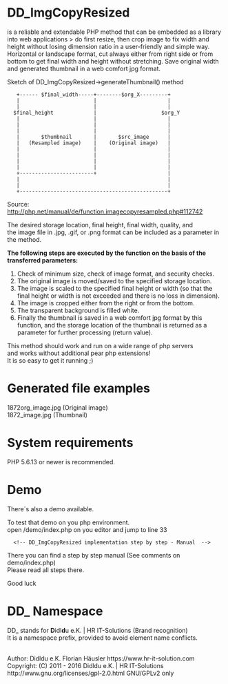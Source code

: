 # DD_ImgCopyResized
is a reliable and extendable PHP method that can be embedded as a library into web applications >
do first resize, then crop image to fix width and height without losing dimension ratio in a user-friendly and simple way.
Horizontal or landscape format, cut always either from right side or from bottom to get final width and height without stretching.
Save original width and generated thumbnail in a web comfort jpg format.

Sketch of DD_ImgCopyResized->generateThumbnail() method

       +------ $final_width-----+--------$org_X---------+
       |                        |                       |
       |                        |                       |
      $final_height             |                     $org_Y
       |                        |                       |
       |                        |                       |
       |                        |                       |
       |       $thumbnail       |       $src_image      |
       |   (Resampled image)    |    (Original image)   |
       |                        |                       |
       |                        |                       |
       |                        |                       |
       |                        |                       |
       +------------------------+                       |
       |                                                |
       |                                                |
       +------------------------------------------------+

Source: http://php.net/manual/de/function.imagecopyresampled.php#112742

The desired storage location, final height, final width, quality, and                      <br>
the image file in .jpg, .gif, or .png format can be included as a parameter in the method.

**The following steps are executed by the function on the basis of the transferred parameters:**

1. Check of minimum size, check of image format, and security checks.
2. The original image is moved/saved to the specified storage location.
3. The image is scaled to the specified final height or width (so that the final height or width is not exceeded and there is no loss in dimension).
4. The image is cropped either from the right or from the bottom.
5. The transparent background is filled white.
6. Finally the thumbnail is saved  in a web comfort jpg format by this function, and the storage location of the thumbnail is returned as a parameter for further processing (return value).

This method should work and run on a wide range of php servers                              <br>
and works without additional pear php extensions!                                           <br>
It is so easy to get it running ;)

# Generated file examples
1872org_image.jpg (Original image)                                                          <br>
1872_image.jpg (Thumbnail)

# System requirements
PHP 5.6.13 or newer is recommended.

# Demo
There´s also a demo available.

To test that demo on you php environment.                                                   <br>
open /demo/index.php on you editor and jump to line 33

      <!-- DD_ImgCopyResized implementation step by step - Manual  -->

There you can find a step by step manual (See comments on demo/index.php)                   <br>
Please read all steps there.

Good luck

# DD_ Namespace
DD_ stands for  **D**idl**d**u e.K. | HR IT-Solutions (Brand recognition)                   <br>
It is a namespace prefix, provided to avoid element name conflicts.

<br>
Author: Didldu e.K. Florian Häusler https://www.hr-it-solution.com                          <br>
Copyright: (C) 2011 - 2016 Didldu e.K. | HR IT-Solutions                                    <br>
http://www.gnu.org/licenses/gpl-2.0.html GNU/GPLv2 only
